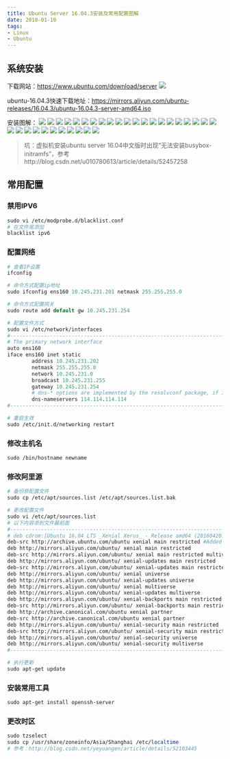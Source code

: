 ```yaml
---
title: Ubuntu Server 16.04.3安装及常用配置图解
date: 2018-01-10
tags:
- Linux
- Ubuntu
---
```


## 系统安装
下载网站：https://www.ubuntu.com/download/server
![](http://p2c0rtsgc.bkt.clouddn.com/0110-ubuntu-install-01.png)

ubuntu-16.04.3快速下载地址：https://mirrors.aliyun.com/ubuntu-releases/16.04.3/ubuntu-16.04.3-server-amd64.iso

<!-- more -->

安装图解：
![](http://p2c0rtsgc.bkt.clouddn.com/0110-ubuntu-install-02.png)
![](http://p2c0rtsgc.bkt.clouddn.com/0110-ubuntu-install-03.png)
![](http://p2c0rtsgc.bkt.clouddn.com/0110-ubuntu-install-04.png)
![](http://p2c0rtsgc.bkt.clouddn.com/0110-ubuntu-install-05.png)
![](http://p2c0rtsgc.bkt.clouddn.com/0110-ubuntu-install-06.png)
![](http://p2c0rtsgc.bkt.clouddn.com/0110-ubuntu-install-07.png)
![](http://p2c0rtsgc.bkt.clouddn.com/0110-ubuntu-install-08.png)
![](http://p2c0rtsgc.bkt.clouddn.com/0110-ubuntu-install-09.png)
![](http://p2c0rtsgc.bkt.clouddn.com/0110-ubuntu-install-10.png)
![](http://p2c0rtsgc.bkt.clouddn.com/0110-ubuntu-install-11.png)
![](http://p2c0rtsgc.bkt.clouddn.com/0110-ubuntu-install-12.png)
![](http://p2c0rtsgc.bkt.clouddn.com/0110-ubuntu-install-13.png)
![](http://p2c0rtsgc.bkt.clouddn.com/0110-ubuntu-install-14.png)
![](http://p2c0rtsgc.bkt.clouddn.com/0110-ubuntu-install-15.png)
![](http://p2c0rtsgc.bkt.clouddn.com/0110-ubuntu-install-16.png)
![](http://p2c0rtsgc.bkt.clouddn.com/0110-ubuntu-install-17.png)
![](http://p2c0rtsgc.bkt.clouddn.com/0110-ubuntu-install-18.png)
![](http://p2c0rtsgc.bkt.clouddn.com/0110-ubuntu-install-19.png)
![](http://p2c0rtsgc.bkt.clouddn.com/0110-ubuntu-install-20.png)
![](http://p2c0rtsgc.bkt.clouddn.com/0110-ubuntu-install-21.png)
![](http://p2c0rtsgc.bkt.clouddn.com/0110-ubuntu-install-22.png)
![](http://p2c0rtsgc.bkt.clouddn.com/0110-ubuntu-install-33.png)
![](http://p2c0rtsgc.bkt.clouddn.com/0110-ubuntu-install-24.png)
![](http://p2c0rtsgc.bkt.clouddn.com/0110-ubuntu-install-25.png)
![](http://p2c0rtsgc.bkt.clouddn.com/0110-ubuntu-install-26.png)
![](http://p2c0rtsgc.bkt.clouddn.com/0110-ubuntu-install-27.png)
![](http://p2c0rtsgc.bkt.clouddn.com/0110-ubuntu-install-28.png)
![](http://p2c0rtsgc.bkt.clouddn.com/0110-ubuntu-install-29.png)
![](http://p2c0rtsgc.bkt.clouddn.com/0110-ubuntu-install-30.png)
![](http://p2c0rtsgc.bkt.clouddn.com/0110-ubuntu-install-31.png)
![](http://p2c0rtsgc.bkt.clouddn.com/0110-ubuntu-install-32.png)
![](http://p2c0rtsgc.bkt.clouddn.com/0110-ubuntu-install-33.png)

> 坑：虚拟机安装ubuntu server 16.04中文版时出现“无法安装busybox-initramfs”，参考http://blog.csdn.net/u010780613/article/details/52457258

## 常用配置
### 禁用IPV6
``` perl
sudo vi /etc/modprobe.d/blacklist.conf
# 在文件尾添加
blacklist ipv6
```

### 配置网络
``` perl
# 查看IP设置
ifconfig

# 命令方式配置ip地址
sudo ifconfig ens160 10.245.231.201 netmask 255.255.255.0

# 命令方式配置网关
sudo route add default gw 10.245.231.254

# 配置文件方式
sudo vi /etc/network/interfaces
#-------------------------------------------------------------------------
# The primary network interface
auto ens160
iface ens160 inet static
        address 10.245.231.202
        netmask 255.255.255.0
        network 10.245.231.0
        broadcast 10.245.231.255
        gateway 10.245.231.254
        # dns-* options are implemented by the resolvconf package, if installed
        dns-nameservers 114.114.114.114
#-------------------------------------------------------------------------

# 重启生效
sudo /etc/init.d/networking restart
```

### 修改主机名
``` perl
sudo /bin/hostname newname
```

### 修改阿里源
``` perl
# 备份原配置文件
sudo cp /etc/apt/sources.list /etc/apt/sources.list.bak

# 更改配置文件
sudo vi /etc/apt/sources.list
# 以下内容添到文件最前面
#-------------------------------------------------------------------------
# deb cdrom:[Ubuntu 16.04 LTS _Xenial Xerus_ - Release amd64 (20160420.1)]/ xenial main restricted
deb-src http://archive.ubuntu.com/ubuntu xenial main restricted #Added by software-properties
deb http://mirrors.aliyun.com/ubuntu/ xenial main restricted
deb-src http://mirrors.aliyun.com/ubuntu/ xenial main restricted multiverse universe #Added by software-properties
deb http://mirrors.aliyun.com/ubuntu/ xenial-updates main restricted
deb-src http://mirrors.aliyun.com/ubuntu/ xenial-updates main restricted multiverse universe #Added by software-properties
deb http://mirrors.aliyun.com/ubuntu/ xenial universe
deb http://mirrors.aliyun.com/ubuntu/ xenial-updates universe
deb http://mirrors.aliyun.com/ubuntu/ xenial multiverse
deb http://mirrors.aliyun.com/ubuntu/ xenial-updates multiverse
deb http://mirrors.aliyun.com/ubuntu/ xenial-backports main restricted universe multiverse
deb-src http://mirrors.aliyun.com/ubuntu/ xenial-backports main restricted universe multiverse #Added by software-properties
deb http://archive.canonical.com/ubuntu xenial partner
deb-src http://archive.canonical.com/ubuntu xenial partner
deb http://mirrors.aliyun.com/ubuntu/ xenial-security main restricted
deb-src http://mirrors.aliyun.com/ubuntu/ xenial-security main restricted multiverse universe #Added by software-properties
deb http://mirrors.aliyun.com/ubuntu/ xenial-security universe
deb http://mirrors.aliyun.com/ubuntu/ xenial-security multiverse
#-------------------------------------------------------------------------

# 执行更新
sudo apt-get update
```

### 安装常用工具
``` perl
sudo apt-get install openssh-server
```

### 更改时区
``` perl
sudo tzselect
sudo cp /usr/share/zoneinfo/Asia/Shanghai /etc/localtime
# 参考：http://blog.csdn.net/yeyuangen/article/details/52103445
```
